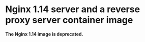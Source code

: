 Nginx 1.14 server and a reverse proxy server container image
=========================================================

**The Nginx 1.14 image is deprecated.**